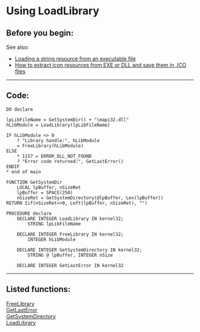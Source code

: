 <link rel="stylesheet" type="text/css" href="../css/win32api.css">  
<link rel="stylesheet" href="https://cdnjs.cloudflare.com/ajax/libs/font-awesome/4.7.0/css/font-awesome.min.css">

# Using LoadLibrary

## Before you begin:
See also:

* [Loading a string resource from an executable file](sample_213.md)  
* [How to extract icon resources from EXE or DLL and save them in .ICO files](sample_502.md)  
  
***  


## Code:
```foxpro  
DO declare

lpLibFileName = GetSystemDir() + "\mapi32.dll"
hLibModule = LoadLibrary(lpLibFileName)

IF hLibModule <> 0
	? "Library handle:", hLibModule
	= FreeLibrary(hLibModule)
ELSE
	* 1157 = ERROR_DLL_NOT_FOUND
	? "Error code returned:", GetLastError()
ENDIF
* end of main

FUNCTION GetSystemDir
	LOCAL lpBuffer, nSizeRet
	lpBuffer = SPACE(250)
	nSizeRet = GetSystemDirectory(@lpBuffer, Len(lpBuffer))
RETURN Iif(nSizeRet<>0, Left(lpBuffer, nSizeRet), "")

PROCEDURE declare
	DECLARE INTEGER LoadLibrary IN kernel32;
		STRING lpLibFileName

	DECLARE INTEGER FreeLibrary IN kernel32;
		INTEGER hLibModule

	DECLARE INTEGER GetSystemDirectory IN kernel32;
		STRING @ lpBuffer, INTEGER nSize

	DECLARE INTEGER GetLastError IN kernel32  
```  
***  


## Listed functions:
[FreeLibrary](../libraries/kernel32/FreeLibrary.md)  
[GetLastError](../libraries/kernel32/GetLastError.md)  
[GetSystemDirectory](../libraries/kernel32/GetSystemDirectory.md)  
[LoadLibrary](../libraries/kernel32/LoadLibrary.md)  
